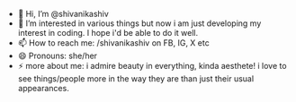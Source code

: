 - 👋 Hi, I’m @shivanikashiv
- 👀 I’m interested in various things but now i am just developing my interest in coding. I hope i'd be able to do it well.
- 📫 How to reach me: /shivanikashiv on FB, IG, X etc
- 😄 Pronouns: she/her
- ⚡ more about me: i admire beauty in everything, kinda aesthete! i love to see things/people more in the way they are than just their usual appearances.

<!---
shivanikashiv/shivanikashiv is a ✨ special ✨ repository because its `README.md` (this file) appears on your GitHub profile.
You can click the Preview link to take a look at your changes.
--->
